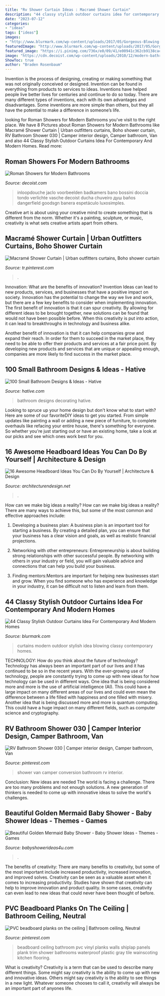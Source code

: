 ```yaml
---
title: "Rv Shower Curtain Ideas : Macramé Shower Curtain"
description: "44 classy stylish outdoor curtains idea for contemporary and modern homes"
date: "2023-07-12"
categories:
- "ideas"
tags: ["ideas"]
images:
- "http://www.blurmark.com/wp-content/uploads/2017/05/Gorgeous-Blowing-Curtains.jpg"
featuredImage: "http://www.blurmark.com/wp-content/uploads/2017/05/Gorgeous-Blowing-Curtains.jpg"
featured_image: "https://i.pinimg.com/736x/e0/09/41/e00941c362cb9138cacee7a5e7e3998e.jpg"
image: "https://cdn.decoist.com/wp-content/uploads/2010/12/modern-bathrooms-roman-shower.jpg"
ShowToc: true
author: "Braden Rosenbaum"
---
```



Invention is the process of designing, creating or making something that was not originally conceived or designed. Invention can be found in everything from products to services to ideas. Inventions have helped people live better lives for centuries and continue to do so today. There are many different types of inventions, each with its own advantages and disadvantages. Some inventions are more simple than others, but they all have the potential to make a difference in someone’s life.

	

		
looking for Roman Showers for Modern Bathrooms you've visit to the right place. We have 8 Pictures about Roman Showers for Modern Bathrooms like Macramé Shower Curtain | Urban outfitters curtains, Boho shower curtain, RV Bathroom Shower 030 | Camper interior design, Camper bathroom, Van and also 44 Classy Stylish Outdoor Curtains Idea For Contemporary And Modern Homes. Read more:
		
    
## Roman Showers For Modern Bathrooms

<img loading=lazy src="https://cdn.decoist.com/wp-content/uploads/2010/12/modern-bathrooms-roman-shower.jpg" onerror="this.onerror=null;this.src='https://tse4.mm.bing.net/th?id=OIP.InvrdWL_1SwYYieaVXK_fAHaKj&amp;pid=15.1';" alt="Roman Showers for Modern Bathrooms">

_Source: decoist.com_

>inloopdouche jaclo voorbeelden badkamers bano bossini doccia tondo verlichte vasche decoist ducha chuveiro душ baños dangerfield goodsgn banera espetáculo luxosimples. 

	

Creative art is about using your creative mind to create something that is different from the norm. Whether it's a painting, sculpture, or music, creativity is what sets creative artists apart from others.

    
## Macramé Shower Curtain | Urban Outfitters Curtains, Boho Shower Curtain

<img loading=lazy src="https://i.pinimg.com/736x/80/9c/d9/809cd9ff8d20224058ada567262b03c5.jpg" onerror="this.onerror=null;this.src='https://tse4.mm.bing.net/th?id=OIP.b5bM6mHz02xrlyRUU60guwHaLH&amp;pid=15.1';" alt="Macramé Shower Curtain | Urban outfitters curtains, Boho shower curtain">

_Source: tr.pinterest.com_

>. 

	

Innovation: What are the benefits of innovation?
Invention Ideas can lead to new products, services, and businesses that have a positive impact on society. Innovation has the potential to change the way we live and work, but there are a few key benefits to consider when implementing innovation. 
The first benefit of innovation is that it can spur creativity. By allowing for different ideas to be brought together, new solutions can be found that would not have been possible before. When this creativity is put into action, it can lead to breakthroughs in technology and business alike. 

Another benefit of innovation is that it can help companies grow and expand their reach. In order for them to succeed in the market place, they need to be able to offer their products and services at a fair price point. By developing new products and services that are unique or appealing enough, companies are more likely to find success in the market place.

    
## 100 Small Bathroom Designs &amp; Ideas - Hative

<img loading=lazy src="https://hative.com/wp-content/uploads/2013/05/old-small-bathroom-decorating-2591.jpg" onerror="this.onerror=null;this.src='https://tse4.mm.bing.net/th?id=OIP.ilLzea7HYEAjtWXcQMRp4QHaLH&amp;pid=15.1';" alt="100 Small Bathroom Designs &amp; Ideas - Hative">

_Source: hative.com_

>bathroom designs decorating hative. 

	

Looking to spruce up your home design but don't know what to start with? Here are some of our favoriteDIY ideas to get you started. From simple updates like painting a wall or adding a new piece of furniture, to complete overhauls like refacing your entire house, there's something for everyone. So whether you're just starting out or have an existing home, take a look at our picks and see which ones work best for you.

    
## 16 Awesome Headboard Ideas You Can Do By Yourself | Architecture &amp; Design

<img loading=lazy src="https://cdn.architecturendesign.net/wp-content/uploads/2014/09/115.jpg" onerror="this.onerror=null;this.src='https://tse1.mm.bing.net/th?id=OIP.JQKA9liyPDmQxjs4dmWSxgHaJ4&amp;pid=15.1';" alt="16 Awesome Headboard Ideas You Can Do By Yourself | Architecture &amp; Design">

_Source: architecturendesign.net_

>. 

	

How can we make big ideas a reality?
How can we make big ideas a reality? There are many ways to achieve this, but some of the most common and effective approaches include:
1. Developing a business plan: A business plan is an important tool for starting a business. By creating a detailed plan, you can ensure that your business has a clear vision and goals, as well as realistic financial projections.

2. Networking with other entrepreneurs: Entrepreneurship is about building strong relationships with other successful people. By networking with others in your industry or field, you will gain valuable advice and connections that can help you build your business.

3. Finding mentors:Mentors are important for helping new businesses start and grow. When you find someone who has experience and knowledge in your industry, it can be difficult not to listen and learn from them.


    
## 44 Classy Stylish Outdoor Curtains Idea For Contemporary And Modern Homes

<img loading=lazy src="http://www.blurmark.com/wp-content/uploads/2017/05/Gorgeous-Blowing-Curtains.jpg" onerror="this.onerror=null;this.src='https://tse4.mm.bing.net/th?id=OIP.JkVNo5PtAL-VlMQ2C8fWXwHaHa&amp;pid=15.1';" alt="44 Classy Stylish Outdoor Curtains Idea For Contemporary And Modern Homes">

_Source: blurmark.com_

>curtains modern outdoor stylish idea blowing classy contemporary homes. 

	

TECHNOLOGY: How do you think about the future of technology?
Technology has always been an important part of our lives and it has continued to be so in the recent years. With the ever-growing use of technology, people are constantly trying to come up with new ideas for how technology can be used in different ways. One idea that is being considered more and more is the use of artificial intelligence (AI). This could have a large impact on many different areas of our lives and could even mean the difference between a life filled with happiness and one filled with misery. Another idea that is being discussed more and more is quantum computing. This could have a huge impact on many different fields, such as computer science and cryptography.

    
## RV Bathroom Shower 030 | Camper Interior Design, Camper Bathroom, Van

<img loading=lazy src="https://i.pinimg.com/736x/e0/09/41/e00941c362cb9138cacee7a5e7e3998e.jpg" onerror="this.onerror=null;this.src='https://tse1.mm.bing.net/th?id=OIP.WdnV-faDZuKxpCVbK5zmDQHaLn&amp;pid=15.1';" alt="RV Bathroom Shower 030 | Camper interior design, Camper bathroom, Van">

_Source: pinterest.com_

>shower van camper conversion bathroom rv interior. 

	

Conclusion: New ideas are needed
The world is facing a challenge. There are too many problems and not enough solutions. A new generation of thinkers is needed to come up with innovative ideas to solve the world's challenges.

    
## Beautiful Golden Mermaid Baby Shower - Baby Shower Ideas - Themes - Games

<img loading=lazy src="https://babyshowerideas4u.com/wp-content/uploads/2017/06/Beautiful-Golden-Mermaid-Shower-Buffet-Chair.jpg" onerror="this.onerror=null;this.src='https://tse1.mm.bing.net/th?id=OIP.bIG1ae80EN-9GPyU9CrqPgHaFb&amp;pid=15.1';" alt="Beautiful Golden Mermaid Baby Shower - Baby Shower Ideas - Themes - Games">

_Source: babyshowerideas4u.com_

>. 

	

The benefits of creativity: There are many benefits to creativity, but some of the most important include increased productivity, increased innovation, and improved solves.
Creativity can be seen as a valuable asset when it comes to increasing productivity. Studies have shown that creativity can help to improve innovation and product quality. In some cases, creativity can even lead to new ideas that could never have been thought of before.

    
## PVC Beadboard Planks On The Ceiling | Bathroom Ceiling, Neutral

<img loading=lazy src="https://i.pinimg.com/736x/65/cd/16/65cd16ca0423c0040573f79c9fab4937--pvc-beadboard-bath-remodel.jpg" onerror="this.onerror=null;this.src='https://tse3.mm.bing.net/th?id=OIP.odT2cRwOdzBZ8V1pk8Ev-wHaJ3&amp;pid=15.1';" alt="PVC beadboard planks on the ceiling | Bathroom ceiling, Neutral">

_Source: pinterest.com_

>beadboard ceiling bathroom pvc vinyl planks walls shiplap panels plank trim shower bathrooms waterproof plastic gray tile wainscoting kitchen flooring. 

	

What is creativity?
Creativity is a term that can be used to describe many different things. Some might say creativity is the ability to come up with new and innovative ideas. Others might say creativity is the ability to see things in a new light. Whatever someone chooses to call it, creativity will always be an important part of anyones life.

